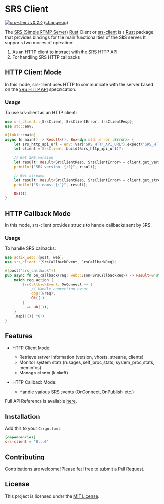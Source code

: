 SRS Client
==========

[![srs-client](https://img.shields.io/badge/v0.2.0-blue) v0.2.0](https://github.com/InnovateAndBuild/srs-client/tree/v0.2.0) ([changelog](https://github.com/InnovateAndBuild/srs-client/blob/master/CHANGELOG.md))

The [SRS (Simple RTMP Server)][1] [Rust] Client or [srs-client][2] is a [Rust] package that provides bindings for the main functionalities of the SRS server. It supports two modes of operation:

1. As an HTTP client to interact with the SRS HTTP API
2. For handling SRS HTTP callbacks

## HTTP Client Mode

In this mode, srs-client uses HTTP to communicate with the server based on the [SRS HTTP API][3] specification.

### Usage

To use srs-client as an HTTP client:

```rust
use srs_client::{SrsClient, SrsClientError, SrsClientResp};
use std::env;

#[tokio::main]
async fn main() -> Result<(), Box<dyn std::error::Error>> {
    let srs_http_api_url = env::var("SRS_HTTP_API_URL").expect("SRS_HTTP_API_URL not set");
    let client = SrsClient::build(&srs_http_api_url)?;
    
    // Get SRS version
    let result: Result<SrsClientResp, SrsClientError> = client.get_version().await;
    println!("SRS version: {:?}", result);

    // Get streams
    let result: Result<SrsClientResp, SrsClientError> = client.get_streams().await;
    println!("Streams: {:?}", result);

    Ok(())
}
```

## HTTP Callback Mode

In this mode, srs-client provides structs to handle callbacks sent by SRS.

### Usage

To handle SRS callbacks:

```rust
use actix_web::{post, web};
use srs_client::{SrsCallbackEvent, SrsCallbackReq};

#[post("srs_callback")]
pub async fn on_callback(req: web::Json<SrsCallbackReq>) -> Result<&'static str, String> {
    match req.action {
        SrsCallbackEvent::OnConnect => {
            // Handle connection event
            dbg!(&req);
            Ok(())
        }
        _ => Ok(()),
    }
    .map(|()| "0")
}
```

## Features

- HTTP Client Mode:
  - Retrieve server information (version, vhosts, streams, clients)
  - Monitor system stats (rusages, self_proc_stats, system_proc_stats, meminfos)
  - Manage clients (kickoff)

- HTTP Callback Mode:
  - Handle various SRS events (OnConnect, OnPublish, etc.)

Full API Reference is available [here][4].

## Installation

Add this to your `Cargo.toml`:

```toml
[dependencies]
srs-client = "0.1.0"
```

## Contributing

Contributions are welcome! Please feel free to submit a Pull Request.

## License

This project is licensed under the [MIT License](LICENSE).

[Rust]: https://www.rust-lang.org
[1]: https://github.com/ossrs/srs
[2]: https://crates.io/crates/srs-client
[3]: https://ossrs.io/lts/en-us/docs/v5/doc/http-api
[4]: https://docs.rs/srs-client/
